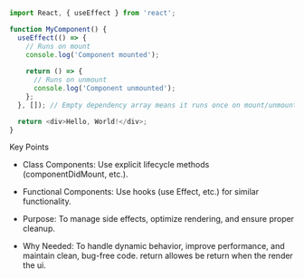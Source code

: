 
```javascript
import React, { useEffect } from 'react';

function MyComponent() {
  useEffect(() => {
    // Runs on mount
    console.log('Component mounted');
    
    return () => {
      // Runs on unmount
      console.log('Component unmounted');
    };
  }, []); // Empty dependency array means it runs once on mount/unmount

  return <div>Hello, World!</div>;
}
```

Key Points

- Class Components: Use explicit lifecycle methods (componentDidMount, etc.).
    
- Functional Components: Use hooks (use Effect, etc.) for similar functionality.
    
- Purpose: To manage side effects, optimize rendering, and ensure proper cleanup.
    
- Why Needed: To handle dynamic behavior, improve performance, and maintain clean, bug-free code.
return allowes be return when the render the  ui.
